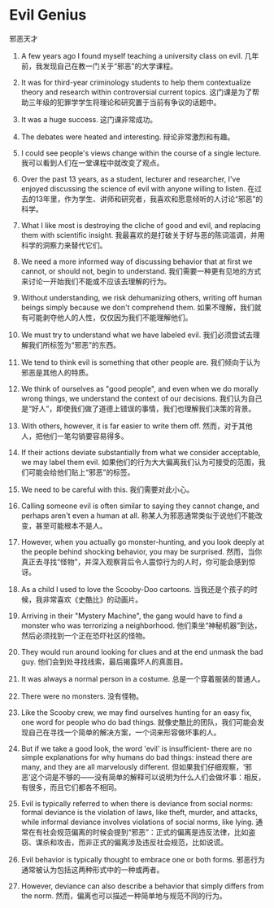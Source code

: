 # Evil Genius
邪恶天才

1. A few years ago I found myself teaching a university class on evil.
   几年前，我发现自己在教一门关于“邪恶”的大学课程。

2. It was for third-year criminology students to help them contextualize theory and research within controversial current topics.
   这门课是为了帮助三年级的犯罪学学生将理论和研究置于当前有争议的话题中。

3. It was a huge success.
   这门课非常成功。

4. The debates were heated and interesting.
   辩论非常激烈和有趣。

5. I could see people's views change within the course of a single lecture.
   我可以看到人们在一堂课程中就改变了观点。

6. Over the past 13 years, as a student, lecturer and researcher, I've enjoyed discussing the science of evil with anyone willing to listen.
   在过去的13年里，作为学生、讲师和研究者，我喜欢和愿意倾听的人讨论“邪恶”的科学。

7. What I like most is destroying the cliche of good and evil, and replacing them with scientific insight.
   我最喜欢的是打破关于好与恶的陈词滥调，并用科学的洞察力来替代它们。

8. We need a more informed way of discussing behavior that at first we cannot, or should not, begin to understand.
   我们需要一种更有见地的方式来讨论一开始我们不能或不应该去理解的行为。

9. Without understanding, we risk dehumanizing others, writing off human beings simply because we don't comprehend them.
   如果不理解，我们就有可能剥夺他人的人性，仅仅因为我们不能理解他们。

10. We must try to understand what we have labeled evil.
    我们必须尝试去理解我们所标签为“邪恶”的东西。

11. We tend to think evil is something that other people are.
    我们倾向于认为邪恶是其他人的特质。

12. We think of ourselves as "good people", and even when we do morally wrong things, we understand the context of our decisions.
    我们认为自己是“好人”，即使我们做了道德上错误的事情，我们也理解我们决策的背景。

13. With others, however, it is far easier to write them off.
    然而，对于其他人，把他们一笔勾销要容易得多。

14. If their actions deviate substantially from what we consider acceptable, we may label them evil.
    如果他们的行为大大偏离我们认为可接受的范围，我们可能会给他们贴上“邪恶”的标签。

15. We need to be careful with this.
    我们需要对此小心。

16. Calling someone evil is often similar to saying they cannot change, and perhaps aren't even a human at all.
    称某人为邪恶通常类似于说他们不能改变，甚至可能根本不是人。

17. However, when you actually go monster-hunting, and you look deeply at the people behind shocking behavior, you may be surprised.
    然而，当你真正去寻找“怪物”，并深入观察背后令人震惊行为的人时，你可能会感到惊讶。

18. As a child I used to love the Scooby-Doo cartoons.
    当我还是个孩子的时候，我非常喜欢《史酷比》的动画片。

19. Arriving in their "Mystery Machine", the gang would have to find a monster who was terrorizing a neighborhood.
    他们乘坐“神秘机器”到达，然后必须找到一个正在恐吓社区的怪物。

20. They would run around looking for clues and at the end unmask the bad guy.
    他们会到处寻找线索，最后揭露坏人的真面目。

21. It was always a normal person in a costume.
    总是一个穿着服装的普通人。

22. There were no monsters.
    没有怪物。

23. Like the Scooby crew, we may find ourselves hunting for an easy fix, one word for people who do bad things.
    就像史酷比的团队，我们可能会发现自己在寻找一个简单的解决方案，一个词来形容做坏事的人。

24. But if we take a good look, the word 'evil' is insufficient- there are no simple explanations for why humans do bad things: instead there are many, and they are all marvelously different.
    但如果我们仔细观察，‘邪恶’这个词是不够的——没有简单的解释可以说明为什么人们会做坏事：相反，有很多，而且它们都各不相同。

25. Evil is typically referred to when there is deviance from social norms: formal deviance is the violation of laws, like theft, murder, and attacks, while informal deviance involves violations of social norms, like lying.
    通常在有社会规范偏离的时候会提到“邪恶”：正式的偏离是违反法律，比如盗窃、谋杀和攻击，而非正式的偏离涉及违反社会规范，比如说谎。

26. Evil behavior is typically thought to embrace one or both forms.
    邪恶行为通常被认为包括这两种形式中的一种或两者。

27. However, deviance can also describe a behavior that simply differs from the norm.
    然而，偏离也可以描述一种简单地与规范不同的行为。

